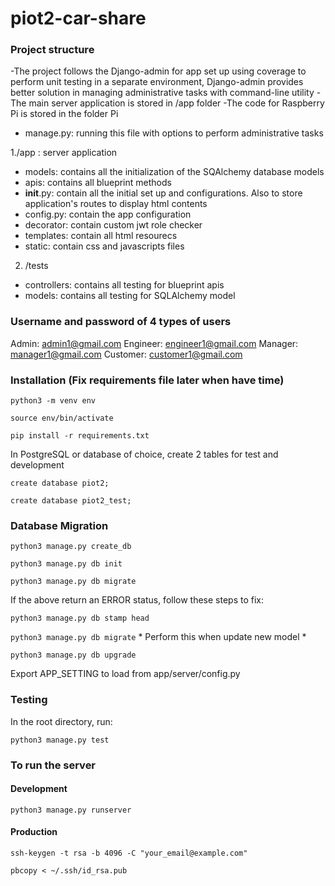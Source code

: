 # piot2-car-share

### Project structure

-The project follows the Django-admin for app set up using coverage to perform unit testing in a separate environment, Django-admin provides better solution in managing administrative tasks with command-line utility
-The main server application is stored in /app folder
-The code for Raspberry Pi is stored in the folder Pi

* manage.py: running this file with options to perform administrative tasks

1./app : server application

- models: contains all the initialization of the SQAlchemy database models
- apis: contains all blueprint methods
- __init__.py: contain all the initial set up and configurations. Also to store application's routes to display html contents
- config.py: contain the app configuration
- decorator: contain custom jwt role checker
- templates: contain all html resourecs
- static: contain css and javascripts files

2. /tests

- controllers: contains all testing for blueprint apis
- models: contains all testing for SQLAlchemy model


### Username and password of 4 types of users

Admin: admin1@gmail.com
Engineer: engineer1@gmail.com
Manager: manager1@gmail.com
Customer: customer1@gmail.com












### Installation (Fix requirements file later when have time)
`python3 -m venv env`

`source env/bin/activate`

`pip install -r requirements.txt`

In PostgreSQL or database of choice, create 2 tables for test and development

`create database piot2;`

`create database piot2_test;`

### Database Migration

`python3 manage.py create_db`

`python3 manage.py db init`

`python3 manage.py db migrate`

If the above return an ERROR status, follow these steps to fix:

`python3 manage.py db stamp head`

`python3 manage.py db migrate` * Perform this when update new model * 

`python3 manage.py db upgrade`



Export APP_SETTING to load from app/server/config.py


### Testing

In the root directory, run:

`python3 manage.py test`

### To run the server

#### Development

`python3 manage.py runserver`

#### Production

`ssh-keygen -t rsa -b 4096 -C "your_email@example.com"`

`pbcopy < ~/.ssh/id_rsa.pub`

